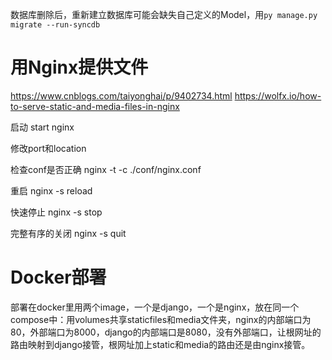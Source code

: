数据库删除后，重新建立数据库可能会缺失自己定义的Model，用`py manage.py migrate --run-syncdb`

# 用Nginx提供文件

https://www.cnblogs.com/taiyonghai/p/9402734.html
https://wolfx.io/how-to-serve-static-and-media-files-in-nginx

启动
start nginx

修改port和location

检查conf是否正确
nginx -t -c ./conf/nginx.conf

重启
nginx -s reload

快速停止
nginx -s stop

完整有序的关闭
nginx -s quit

# Docker部署

部署在docker里用两个image，一个是django，一个是nginx，放在同一个compose中：用volumes共享staticfiles和media文件夹，nginx的内部端口为80，外部端口为8000，django的内部端口是8080，没有外部端口，让根网址的路由映射到django接管，根网址加上static和media的路由还是由nginx接管。
